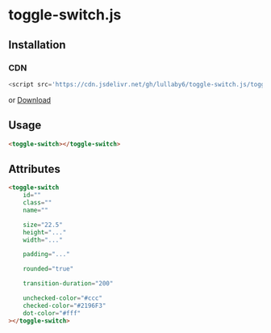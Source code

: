 # toggle-switch.js

## Installation

### CDN

```js
<script src='https://cdn.jsdelivr.net/gh/lullaby6/toggle-switch.js/toggle-switch.cdn.js'></script>
```

or <a href="https://cdn.jsdelivr.net/gh/lullaby6/toggle-switch.js/toggle-switch.cdn.js" target="_blank">Download</a>

## Usage

```html
<toggle-switch></toggle-switch>
```

## Attributes

```html
<toggle-switch
    id=""
    class=""
    name=""

    size="22.5"
    height="..."
    width="..."

    padding="..."

    rounded="true"

    transition-duration="200"

    unchecked-color="#ccc"
    checked-color="#2196F3"
    dot-color="#fff"
></toggle-switch>
```